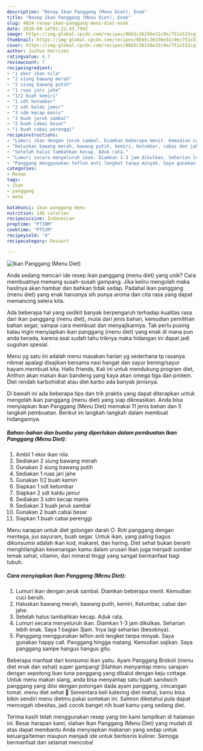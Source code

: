 ```yaml
---
description: "Resep Ikan Panggang (Menu Diet), Enak"
title: "Resep Ikan Panggang (Menu Diet), Enak"
slug: 4024-resep-ikan-panggang-menu-diet-enak
date: 2020-09-14T01:22:43.794Z
image: https://img-global.cpcdn.com/recipes/0bb5c36156e31c9e/751x532cq70/ikan-panggang-menu-diet-foto-resep-utama.jpg
thumbnail: https://img-global.cpcdn.com/recipes/0bb5c36156e31c9e/751x532cq70/ikan-panggang-menu-diet-foto-resep-utama.jpg
cover: https://img-global.cpcdn.com/recipes/0bb5c36156e31c9e/751x532cq70/ikan-panggang-menu-diet-foto-resep-utama.jpg
author: Joshua Harrison
ratingvalue: 4.7
reviewcount: 7
recipeingredient:
- "1 ekor ikan nila"
- "2 siung bawang merah"
- "2 siung bawang putih"
- "1 ruas jari jahe"
- "1/2 buah kemiri"
- "1 sdt ketumbar"
- "2 sdt kaldu jamur"
- "3 sdm kecap manis"
- "3 buah jeruk sambal"
- "2 buah cabai besar"
- "1 buah cabai perenggi"
recipeinstructions:
- "Lumuri ikan dengan jeruk sambal. Diamkan beberapa menit. Kemudian cuci bersih."
- "Haluskan bawang merah, bawang putih, kemiri, Ketumbar, cabai dan jahe."
- "Setelah halus tambahkan kecap. Aduk rata."
- "Lumuri secara menyeluruh ikan. Diamkan 1-3 jam dikulkas. Seharian lebih enak. Saya 1 bagian 3jam. 1nya lagi seharian (besoknya)."
- "Panggang menggunakan teflon anti lengket tanpa minyak. Saya gunakan happy call. Panggang hingga matang. Kemudian sajikan. Saya panggang sampe hangus hangus gitu."
categories:
- Resep
tags:
- ikan
- panggang
- menu

katakunci: ikan panggang menu 
nutrition: 146 calories
recipecuisine: Indonesian
preptime: "PT30M"
cooktime: "PT52M"
recipeyield: "4"
recipecategory: Dessert

---
```



![Ikan Panggang (Menu Diet)](https://img-global.cpcdn.com/recipes/0bb5c36156e31c9e/751x532cq70/ikan-panggang-menu-diet-foto-resep-utama.jpg)

Anda sedang mencari ide resep ikan panggang (menu diet) yang unik? Cara membuatnya memang susah-susah gampang. Jika keliru mengolah maka hasilnya akan hambar dan bahkan tidak sedap. Padahal ikan panggang (menu diet) yang enak harusnya sih punya aroma dan cita rasa yang dapat memancing selera kita.

Ada beberapa hal yang sedikit banyak berpengaruh terhadap kualitas rasa dari ikan panggang (menu diet), mulai dari jenis bahan, kemudian pemilihan bahan segar, sampai cara membuat dan menyajikannya. Tak perlu pusing kalau ingin menyiapkan ikan panggang (menu diet) yang enak di mana pun anda berada, karena asal sudah tahu triknya maka hidangan ini dapat jadi suguhan spesial.

Menu yg satu ini adalah menu masakan harian yg sederhana tp rasanya nikmat apalagi disajikan bersama nasi hangat dan sayur bening/sayur bayam.membuat kita. Hallo friends, Kali ini untuk mendukung program diet, Anthon akan makan ikan bandeng yang kaya akan omega tiga dan protein. Diet rendah karbohidrat atau diet karbo ada banyak jenisnya.


Di bawah ini ada beberapa tips dan trik praktis yang dapat diterapkan untuk mengolah ikan panggang (menu diet) yang siap dikreasikan. Anda bisa menyiapkan Ikan Panggang (Menu Diet) memakai 11 jenis bahan dan 5 langkah pembuatan. Berikut ini langkah-langkah dalam membuat hidangannya.

<!--inarticleads1-->

##### Bahan-bahan dan bumbu yang diperlukan dalam pembuatan Ikan Panggang (Menu Diet):

1. Ambil 1 ekor ikan nila
1. Sediakan 2 siung bawang merah
1. Gunakan 2 siung bawang putih
1. Sediakan 1 ruas jari jahe
1. Gunakan 1/2 buah kemiri
1. Siapkan 1 sdt ketumbar
1. Siapkan 2 sdt kaldu jamur
1. Sediakan 3 sdm kecap manis
1. Sediakan 3 buah jeruk sambal
1. Gunakan 2 buah cabai besar
1. Siapkan 1 buah cabai perenggi


Menu sarapan untuk diet golongan darah O. Roti panggang dengan mentega, jus sayuram, buah segar. Untuk ikan, yang paling bagus dikonsumsi adalah ikan kod, makarel, dan haring. Diet sehat bukan berarti menghilangkan kesenangan kamu dalam urusan Ikan juga menjadi sumber lemak sehat, vitamin, dan mineral tinggi yang sangat bermanfaat bagi tubuh. 

<!--inarticleads2-->

##### Cara menyiapkan Ikan Panggang (Menu Diet):

1. Lumuri ikan dengan jeruk sambal. Diamkan beberapa menit. Kemudian cuci bersih.
1. Haluskan bawang merah, bawang putih, kemiri, Ketumbar, cabai dan jahe.
1. Setelah halus tambahkan kecap. Aduk rata.
1. Lumuri secara menyeluruh ikan. Diamkan 1-3 jam dikulkas. Seharian lebih enak. Saya 1 bagian 3jam. 1nya lagi seharian (besoknya).
1. Panggang menggunakan teflon anti lengket tanpa minyak. Saya gunakan happy call. Panggang hingga matang. Kemudian sajikan. Saya panggang sampe hangus hangus gitu.


Beberapa manfaat dari konsumsi ikan yaitu. Ayam Panggang Brokoli (menu diet enak dan sehat) super gampang! Silahkan menyantap menu sarapan dengan sepotong ikan tuna panggang yang dibalut dengan keju cottage. Untuk menu makan siang, anda bisa menyantap satu buah sandwich panggang yang diisi dengan potongan dada ayam panggang, cincangan tomat. menu diet sehat 🌽 Sementara beli katering diet mahal, kamu bisa bikin sendiri menu dietmu pakai sontekan ini. Salmon diketahui pula dapat mencegah obesitas, jadi cocok banget nih buat kamu yang sedang diet. 

Terima kasih telah menggunakan resep yang tim kami tampilkan di halaman ini. Besar harapan kami, olahan Ikan Panggang (Menu Diet) yang mudah di atas dapat membantu Anda menyiapkan makanan yang sedap untuk keluarga/teman maupun menjadi ide untuk berbisnis kuliner. Semoga bermanfaat dan selamat mencoba!
